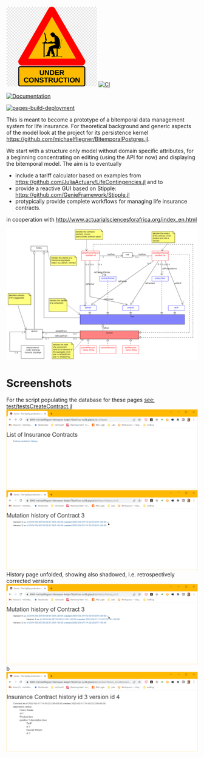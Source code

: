 ![beware - work in progress](docs/src/assets/wip.png)
[![CI](https://github.com/michaelfliegner/BitempWebApp/actions/workflows/CI.yml/badge.svg)](https://github.com/michaelfliegner/BitempWebApp/actions/workflows/CI.yml)

[![Documentation](https://github.com/michaelfliegner/BitempWebApp/actions/workflows/Documentation.yml/badge.svg)](https://github.com/michaelfliegner/BitempWebApp/actions/workflows/Documentation.yml)

[![pages-build-deployment](https://github.com/michaelfliegner/BitempWebApp/actions/workflows/pages/pages-build-deployment/badge.svg)](https://github.com/michaelfliegner/BitempWebApp/actions/workflows/pages/pages-build-deployment)

This is meant to become a prototype of a bitemporal data management system for life insurance. For theoretical background and generic aspects of the model look at the project for its persistence kernel https://github.com/michaelfliegner/BitemporalPostgres.jl.

We start with a structure only model without domain specific attributes, for a beginning concentrating on editing (using the API for now) and displaying the bitemporal model. The aim is to eventually
* include a tariff calculator based on examples from https://github.com/JuliaActuary/LifeContingencies.jl and to
* provide a reactive GUI based on Stipple: https://github.com/GenieFramework/Stipple.jl 
* protypically provide complete workflows for managing life insurance contracts.

in cooperation with http://www.actuarialsciencesforafrica.org/index_en.html

![Contract model](docs/src/assets/BitemporalModel.uxf.png)

# Screenshots
For the script populating the database for these pages [see: test/testsCreateContract.jl]( test/testsCreateContract.jl)
![Contract model](docs/src/assets/ContractsPage.PNG)
![Contract model](docs/src/assets/Historypage.PNG)
History page unfolded, showing also shadowed, i.e. retrospectively corrected versions
![Contract model](docs/src/assets/HistorypageUnfolded.PNG)b
![Contract model](docs/src/assets/CsectionPage.PNG)
